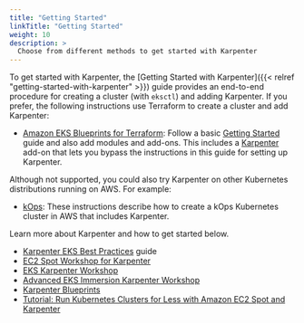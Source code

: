 ```yaml
---
title: "Getting Started"
linkTitle: "Getting Started"
weight: 10
description: >
  Choose from different methods to get started with Karpenter
---
```



To get started with Karpenter, the [Getting Started with Karpenter]({{< relref "getting-started-with-karpenter" >}}) guide provides an end-to-end procedure for creating a cluster (with `eksctl`) and adding Karpenter.
If you prefer, the following instructions use Terraform to create a cluster and add Karpenter:

* [Amazon EKS Blueprints for Terraform](https://aws-ia.github.io/terraform-aws-eks-blueprints): Follow a basic [Getting Started](https://aws-ia.github.io/terraform-aws-eks-blueprints/getting-started/) guide and also add modules and add-ons. This includes a [Karpenter](https://aws-ia.github.io/terraform-aws-eks-blueprints/patterns/karpenter/) add-on that lets you bypass the instructions in this guide for setting up Karpenter.

Although not supported, you could also try Karpenter on other Kubernetes distributions running on AWS. For example:

* [kOps](https://kops.sigs.k8s.io/operations/karpenter/): These instructions describe how to create a kOps Kubernetes cluster in AWS that includes Karpenter.

Learn more about Karpenter and how to get started below.

* [Karpenter EKS Best Practices](https://aws.github.io/aws-eks-best-practices/karpenter/) guide
* [EC2 Spot Workshop for Karpenter](https://ec2spotworkshops.com/karpenter.html)
* [EKS Karpenter Workshop](https://www.eksworkshop.com/docs/autoscaling/compute/karpenter/)
* [Advanced EKS Immersion Karpenter Workshop](https://catalog.workshops.aws/eks-advanced/karpenter/)
* [Karpenter Blueprints](https://github.com/aws-samples/karpenter-blueprints)
* [Tutorial: Run Kubernetes Clusters for Less with Amazon EC2 Spot and Karpenter](https://community.aws/tutorials/run-kubernetes-clusters-for-less-with-amazon-ec2-spot-and-karpenter#step-6-optional-simulate-spot-interruption)
